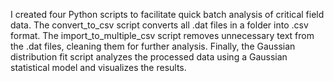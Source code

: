 I created four Python scripts to facilitate quick batch analysis of critical field data. The convert_to_csv script converts all .dat files in a folder into .csv format. The import_to_multiple_csv script removes unnecessary text from the .dat files, cleaning them for further analysis. Finally, the Gaussian distribution fit script analyzes the processed data using a Gaussian statistical model and visualizes the results.
